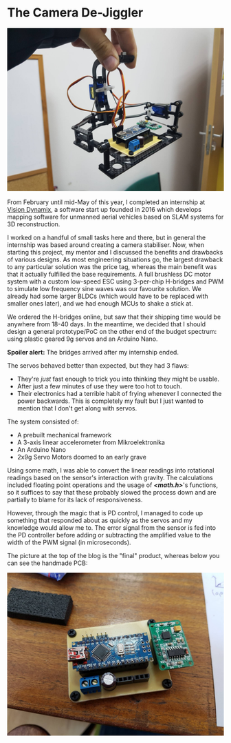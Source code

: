 # The Camera De-Jiggler

![](images/gimbal.jpg)

From February until mid-May of this year, I completed an internship at [Vision Dynamix](http://www.visiondynamix.com), a software start up founded in 2016 which develops mapping software for unmanned aerial vehicles based on SLAM systems for 3D reconstruction.

I worked on a handful of small tasks here and there, but in general the internship was based around creating a camera stabiliser. Now, when starting this project, my mentor and I discussed the benefits and drawbacks of various designs. As most engineering situations go, the largest drawback to any particular solution was the price tag, whereas the main benefit was that it actually fulfilled the base requirements. A full brushless DC motor system with a custom low-speed ESC using 3-per-chip H-bridges and PWM to simulate low frequency sine waves was our favourite solution. We already had some larger BLDCs (which would have to be replaced with smaller ones later), and we had enough MCUs to shake a stick at.

We ordered the H-bridges online, but saw that their shipping time would be anywhere from 18-40 days. In the meantime, we decided that I should design a general prototype/PoC on the other end of the budget spectrum: using plastic geared 9g servos and an Arduino Nano.

**Spoiler alert:** The bridges arrived after my internship ended.

The servos behaved better than expected, but they had 3 flaws:
* They're *just* fast enough to trick you into thinking they might be usable.
* After just a few minutes of use they were too hot to touch.
* Their electronics had a terrible habit of frying whenever I connected the power backwards. This is completely my fault but I just wanted to mention that I don't get along with servos.  

The system consisted of:
* A prebuilt mechanical framework
* A 3-axis linear accelerometer from Mikroelektronika
* An Arduino Nano
* 2x9g Servo Motors doomed to an early grave

Using some math, I was able to convert the linear readings into rotational readings based on the sensor's interaction with gravity. The calculations included floating point operations and the usage of ***<math.h>***'s functions, so it suffices to say that these probably slowed the process down and are partially to blame for its lack of responsiveness.

However, through the magic that is PD control, I managed to code up something that responded about as quickly as the servos and my knowledge would allow me to. The error signal from the sensor is fed into the PD controller before adding or subtracting the amplified value to the width of the PWM signal (in microseconds).

The picture at the top of the blog is the "final" product, whereas below you can see the handmade PCB:

![](images/board_prototype.jpg)
